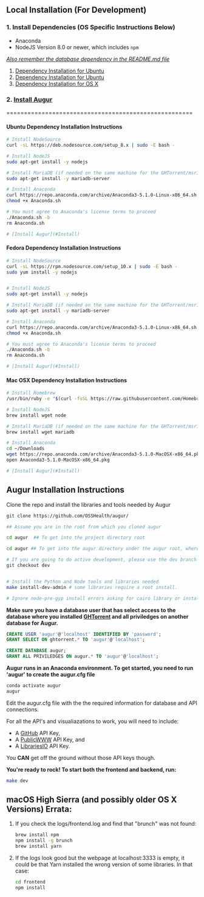 Local Installation (For Development)
-----------------------------------------------------

### 1. Install Dependencies (OS Specific Instructions Below)
- Anaconda
- NodeJS Version 8.0 or newer, which includes `npm`

[*Also remember the database dependency in the README.md file*](http://ghtorrent.org/msr14.html)

1. [Dependency Installation for Ubuntu](#Ubuntu) 
1. [Dependency Installation for Ubuntu](#Fedora)
1. [Dependency Installation for OS X](#MacOSX)

### 2. [Install Augur](#Install)

=====================================================

#### <a name="Ubuntu">Ubuntu Dependency Installation Instructions</a>

```bash
# Install NodeSource
curl -sL https://deb.nodesource.com/setup_8.x | sudo -E bash -

# Install NodeJS
sudo apt-get install -y nodejs

# Install MariaDB (if needed on the same machine for the GHTorrent/msr14 dataset)
sudo apt-get install -y mariadb-server

# Install Anaconda
curl https://repo.anaconda.com/archive/Anaconda3-5.1.0-Linux-x86_64.sh > Anaconda.sh
chmod +x Anaconda.sh

# You must agree to Anaconda's license terms to proceed
./Anaconda.sh -b
rm Anaconda.sh

# [Install Augur](#Install)
```

#### <a name="Fedora">Fedora Dependency Installation Instructions</a>

```bash
# Install NodeSource
curl -sL https://rpm.nodesource.com/setup_10.x | sudo -E bash -
sudo yum install -y nodejs


# Install NodeJS
sudo apt-get install -y nodejs

# Install MariaDB (if needed on the same machine for the GHTorrent/msr14 dataset)
sudo apt-get install -y mariadb-server

# Install Anaconda
curl https://repo.anaconda.com/archive/Anaconda3-5.1.0-Linux-x86_64.sh > Anaconda.sh
chmod +x Anaconda.sh

# You must agree to Anaconda's license terms to proceed
./Anaconda.sh -b
rm Anaconda.sh

# [Install Augur](#Install)
```


#### <a name="MacOSX">Mac OSX Dependency Installation Instructions</a>

```bash
# Install Homebrew
/usr/bin/ruby -e "$(curl -fsSL https://raw.githubusercontent.com/Homebrew/install/master/install)"

# Install NodeJS 
brew install wget node

# Install MariaDB (if needed on the same machine for the GHTorrent/msr14 dataset)
brew install wget mariadb

# Install Anaconda
cd ~/Downloads
wget https://repo.anaconda.com/archive/Anaconda3-5.1.0-MacOSX-x86_64.pkg
open Anaconda3-5.1.0-MacOSX-x86_64.pkg

# [Install Augur](#Install)
```


## <a name="Install">Augur Installation Instructions</a>

Clone the repo and install the libraries and tools needed by Augur

```bash
git clone https://github.com/OSSHealth/augur/

## Assume you are in the root from which you cloned augur

cd augur  ## To get into the project directory root

cd augur ## To get into the augur directory under the augur root, where the make files live

# If you are going to do active development, please use the dev branch
git checkout dev


# Install the Python and Node tools and libraries needed
make install-dev-admin # some libraries require a root install.  

# Ignore node-pre-gyp install errors asking for cairo library or install cairo library. Augur works either way. 

```

**Make sure you have a database user that has select access to the database where you installed [GHTorrent](http://ghtorrent.org/) and all priviledges on another database for Augur.**

```sql
CREATE USER 'augur'@'localhost' IDENTIFIED BY 'password';
GRANT SELECT ON ghtorrent.* TO 'augur'@'localhost';

CREATE DATABASE augur;
GRANT ALL PRIVILEDGES ON augur.* TO 'augur'@'localhost';
```

**Augur runs in an Anaconda environment. To get started, you need to run 'augur' to create the augur.cfg file**

```bash
conda activate augur
augur
```

Edit the augur.cfg file with the the required information for database and API connections. 

For all the API's and visualiazations to work, you will need to include: 

- A [GitHub](https://developer.github.com/v3/) API Key, 
- A [PublicWWW](https://publicwww.com/) API Key, and 
- A [LibrariesIO](https://libraries.io/) API Key.

You **CAN** get off the ground without those API keys though. 

**You're ready to rock! To start both the frontend and backend, run:**
 ```bash
 make dev
 ```




## macOS High Sierra (and possibly older OS X Versions) Errata:

1. If you check the logs/frontend.log and find that "brunch" was not found: 
    ```bash
    brew install npm
    npm install -g brunch
    brew install yarn
    ```
1. If the logs look good but the webpage at localhost:3333 is empty, it could be that Yarn installed the wrong version of some libraries. In that case:
    ```bash
    cd frontend 
    npm install
    ```
